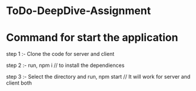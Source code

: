 # ToDo-DeepDive-Assignment

# Command for start the application 
step 1 :- Clone the code for server and client 

step 2 :- run, npm i      // to install the dependiences 

step 3 :- Select the directory and run, npm start    // It will work for server and client both
